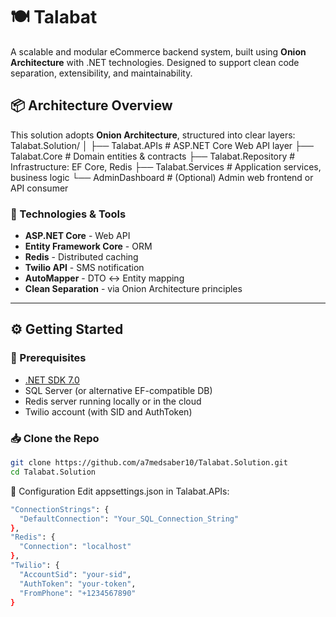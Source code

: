 # 🍽️ Talabat

A scalable and modular eCommerce backend system, built using **Onion Architecture** with .NET technologies. Designed to support clean code separation, extensibility, and maintainability.

## 📦 Architecture Overview

This solution adopts **Onion Architecture**, structured into clear layers:
Talabat.Solution/
│
├── Talabat.APIs # ASP.NET Core Web API layer
├── Talabat.Core # Domain entities & contracts
├── Talabat.Repository # Infrastructure: EF Core, Redis
├── Talabat.Services # Application services, business logic
└── AdminDashboard # (Optional) Admin web frontend or API consumer

### 🔁 Technologies & Tools

- **ASP.NET Core** - Web API
- **Entity Framework Core** - ORM
- **Redis** - Distributed caching
- **Twilio API** - SMS notification
- **AutoMapper** - DTO ↔ Entity mapping
- **Clean Separation** - via Onion Architecture principles

---

## ⚙️ Getting Started

### 🧰 Prerequisites

- [.NET SDK 7.0](https://dotnet.microsoft.com/en-us/download)
- SQL Server (or alternative EF-compatible DB)
- Redis server running locally or in the cloud
- Twilio account (with SID and AuthToken)

### 📥 Clone the Repo

```bash
git clone https://github.com/a7medsaber10/Talabat.Solution.git
cd Talabat.Solution
```

🔧 Configuration
Edit appsettings.json in Talabat.APIs:
```bash
"ConnectionStrings": {
  "DefaultConnection": "Your_SQL_Connection_String"
},
"Redis": {
  "Connection": "localhost"
},
"Twilio": {
  "AccountSid": "your-sid",
  "AuthToken": "your-token",
  "FromPhone": "+1234567890"
}
```
